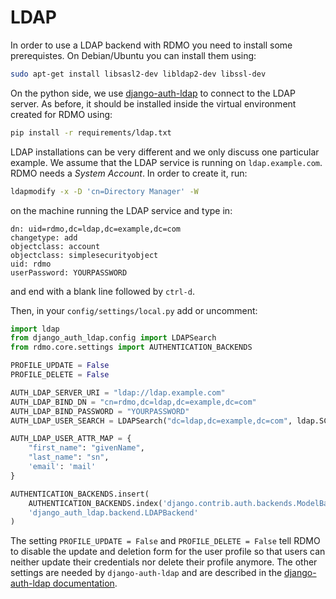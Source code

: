 # LDAP

In order to use a LDAP backend with RDMO you need to install some prerequistes. On Debian/Ubuntu you can install them using:

```bash
sudo apt-get install libsasl2-dev libldap2-dev libssl-dev
```

On the python side, we use [django-auth-ldap](https://pypi.org/project/django-auth-ldap) to connect to the LDAP server. As before, it should be installed inside the virtual environment created for RDMO using:

```bash
pip install -r requirements/ldap.txt
```

LDAP installations can be very different and we only discuss one particular example. We assume that the LDAP service is running on `ldap.example.com`. RDMO needs a *System Account*. In order to create it, run:

```bash
ldapmodify -x -D 'cn=Directory Manager' -W
```

on the machine running the LDAP service and type in:

```
dn: uid=rdmo,dc=ldap,dc=example,dc=com
changetype: add
objectclass: account
objectclass: simplesecurityobject
uid: rdmo
userPassword: YOURPASSWORD
```

and end with a blank line followed by `ctrl-d`.

Then, in your `config/settings/local.py` add or uncomment:

```python
import ldap
from django_auth_ldap.config import LDAPSearch
from rdmo.core.settings import AUTHENTICATION_BACKENDS

PROFILE_UPDATE = False
PROFILE_DELETE = False

AUTH_LDAP_SERVER_URI = "ldap://ldap.example.com"
AUTH_LDAP_BIND_DN = "cn=rdmo,dc=ldap,dc=example,dc=com"
AUTH_LDAP_BIND_PASSWORD = "YOURPASSWORD"
AUTH_LDAP_USER_SEARCH = LDAPSearch("dc=ldap,dc=example,dc=com", ldap.SCOPE_SUBTREE, "(uid=%(user)s)")

AUTH_LDAP_USER_ATTR_MAP = {
    "first_name": "givenName",
    "last_name": "sn",
    'email': 'mail'
}

AUTHENTICATION_BACKENDS.insert(
    AUTHENTICATION_BACKENDS.index('django.contrib.auth.backends.ModelBackend'),
    'django_auth_ldap.backend.LDAPBackend'
)
```

The setting `PROFILE_UPDATE = False` and `PROFILE_DELETE = False` tell RDMO to disable the update and deletion form for the user profile so that users can neither update their credentials nor delete their profile anymore. The other settings are needed by `django-auth-ldap` and are described in the [django-auth-ldap documentation](https://pypi.org/project/django-auth-ldap).
